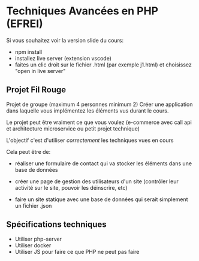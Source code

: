# Techniques Avancées en PHP (EFREI)

Si vous souhaitez voir la version slide du cours:
- npm install 
- installez live server (extension vscode)
- faites un clic droit sur le fichier .html (par exemple j1.html) et choisissez "open in live server"


## Projet Fil Rouge

Projet de groupe (maximum 4 personnes minimum 2)
Créer une application dans laquelle vous implémentez les éléments vus durant le cours.

Le projet peut être vraiment ce que vous voulez (e-commerce avec call api et architecture microservice ou petit projet technique)

L'objectif c'est d'utiliser *correctement* les techniques vues en cours 

Cela peut être de:
  
- réaliser une formulaire de contact qui va stocker les éléments dans une base de données 
  
- créer une page de gestion des utilisateurs d'un site (contrôler leur activité sur le site, pouvoir les déinscrire, etc)

- faire un site statique avec une base de données qui serait simplement un fichier .json
  


## Spécifications techniques 

- Utiliser php-server 
- Utiliser docker
- Utiliser JS pour faire ce que PHP ne peut pas faire


